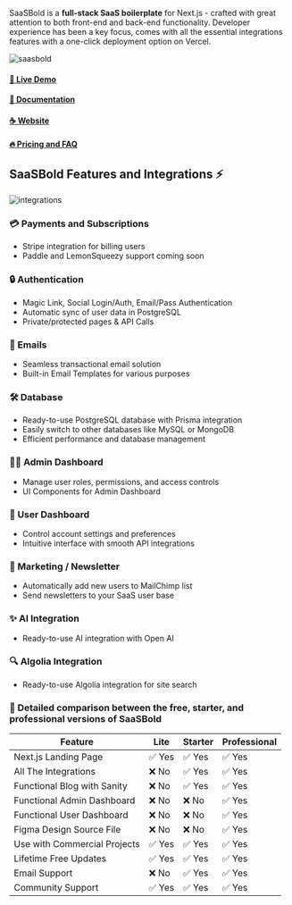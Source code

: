 SaaSBold is a **full-stack SaaS boilerplate** for Next.js - crafted with great attention to both front-end and back-end functionality. Developer experience has been a key focus, comes with all the essential integrations features with a one-click deployment option on Vercel.

![saasbold](https://github.com/SaaSBold/saasbold-lite/assets/1244883/6ff1e518-d448-4a9a-a609-fc9a67959d94)

#### [🚀 Live Demo](https://demo.saasbold.com/)
#### [📘 Documentation](https://docs.saasbold.com/)
#### [☕ Website](https://saasbold.com/)
#### [🔥 Pricing and FAQ](https://saasbold.com/#pricing)


## SaaSBold Features and Integrations ⚡
![integrations](https://github.com/SaaSBold/saasbold-lite/assets/1244883/4c89006b-892d-4b78-9576-93daa6ca3696)

### 💳 Payments and Subscriptions
- Stripe integration for billing users
- Paddle and LemonSqueezy support coming soon

### 🔒 Authentication
- Magic Link, Social Login/Auth, Email/Pass Authentication
- Automatic sync of user data in PostgreSQL
- Private/protected pages & API Calls

### 📧 Emails
- Seamless transactional email solution 
- Built-in Email Templates for various purposes 

### 🛠️ Database
- Ready-to-use PostgreSQL database with Prisma integration 
- Easily switch to other databases like MySQL or MongoDB 
- Efficient performance and database management 

### 👩‍💼 Admin Dashboard 
 - Manage user roles, permissions, and access controls  
 - UI Components for Admin Dashboard 

### 👤 User Dashboard    
 - Control account settings and preferences   
 - Intuitive interface with smooth API integrations  

### 📰 Marketing / Newsletter     
 - Automatically add new users to MailChimp list    
 - Send newsletters to your SaaS user base

### ✨ AI Integration
- Ready-to-use AI integration with Open AI

### 🔍 Algolia Integration
- Ready-to-use Algolia integration for site search

### 🙌 Detailed comparison between the free, starter, and professional versions of SaaSBold

| Feature             | Lite | Starter | Professional |
|---------------------|------------|----------|--------------|
| Next.js Landing Page             | ✅ Yes      | ✅ Yes      | ✅ Yes    |
| All The Integrations             | ❌ No      | ✅ Yes | ✅ Yes |
| Functional Blog with Sanity       | ❌ No      | ✅ Yes | ✅ Yes |
| Functional Admin Dashboard         | ❌ No         | ❌ No       | ✅ Yes          |
| Functional User Dashboard           | ❌ No         | ❌ No       | ✅ Yes          |
| Figma Design Source File | ❌ No         | ❌ No        | ✅ Yes     | ✅ Yes     |
| Use with Commercial Projects            | ✅ Yes      | ✅ Yes      | ✅ Yes    |
| Lifetime Free Updates             | ✅ Yes      | ✅ Yes | ✅ Yes |
| Email Support       | ❌ No         | ✅ Yes       | ✅ Yes          |
| Community Support         | ✅ Yes         | ✅ Yes       | ✅ Yes          |
